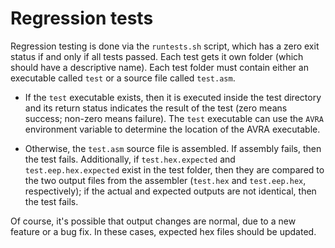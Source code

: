 # Regression tests

Regression testing is done via the `runtests.sh` script, which has a zero exit
status if and only if all tests passed.
Each test gets it own folder (which should have a descriptive name).
Each test folder must contain either an executable called `test` or a source
file called `test.asm`.

* If the `test` executable exists, then it is executed inside the test
  directory and its return status indicates the result of the test (zero means
  success; non-zero means failure).
  The `test` executable can use the `AVRA` environment variable to determine
  the location of the AVRA executable.

* Otherwise, the `test.asm` source file is assembled.
  If assembly fails, then the test fails.
  Additionally, if `test.hex.expected` and `test.eep.hex.expected` exist in the
  test folder, then they are compared to the two output files from the
  assembler (`test.hex` and `test.eep.hex`, respectively);
  if the actual and expected outputs are not identical, then the test fails.

Of course, it's possible that output changes are normal, due to a new feature
or a bug fix. In these cases, expected hex files should be updated.

